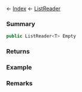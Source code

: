 ← [Index](Api-Index) ← [ListReader<T>](VRage.Collections.ListReader`1)

### Summary

```csharp
public ListReader<T> Empty
```

### Returns

### Example

### Remarks

